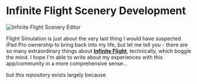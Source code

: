 # Infinite Flight Scenery Development

![Infinite Flight Scenery Editor](https://gitlab.com/DavidBlue/taio/uploads/38454155cb98e0e0408c8424a43da674/8xjeRn.png)

Flight Simulation is just about the very last thing I would have suspected iPad Pro ownership to bring back into my life, but let me tell you - there are so many extraordinary things about [**Infinite Flight**](https://apps.apple.com/us/app/infinite-flight-simulator/id471341991), technically, which boggle the mind. I hope I'm able to write about my experiences with this app/community in a more comprehensive sense...

but *this repository* exists largely because